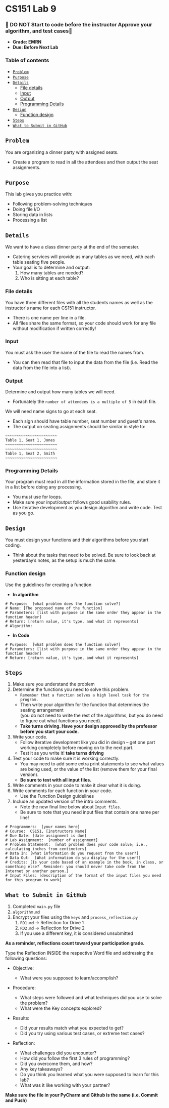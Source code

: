 <h1>CS151 Lab 9</h1>

 <h3>🔴 DO NOT Start to code before the instructor Approve your algorithm, and test cases🔴</h3>

- **Grade: EMRN**
- **Due: Before Next Lab**

<h3>Table of contents</h3>

<!-- TOC -->
  * [`Problem`](#problem)
  * [`Purpose`](#purpose)
  * [`Details`](#details)
    * [File details](#file-details)
    * [Input](#input-)
    * [Output](#output)
    * [Programming Details](#programming-details)
  * [`Design`](#design)
    * [Function design](#function-design-)
  * [`Steps`](#steps)
  * [`What to Submit in GitHub`](#what-to-submit-in-github)
<!-- TOC -->

## `Problem`
You are organizing a dinner party with assigned seats. 
- Create a program to read in all the attendees and then output the seat assignments.

## `Purpose`
This lab gives you practice with: 
* Following problem-solving techniques
* Doing file I/O
* Storing data in lists
* Processing a list

## `Details`

We want to have a class dinner party at the end of the semester. 
- Catering services will provide as many tables as we need, with each table seating five people. 
- Your goal is to determine and output:
  1. How many tables are needed? 
  2. Who is sitting at each table?


### File details
You have three different files with all the students names as well as the instructor's name for each CS151 instructor.  
- There is one name per line in a file. 
- All files share the same format, so your code should work for any file without modification if written correctly!

### Input 
You must ask the user the name of the file to read the names from.
- You can then read that file to input the data from the file (i.e. Read the data from the file into a list).

### Output
 
Determine and output how many tables we will need. 
- Fortunately the `number of attendees is a multiple of 5` in each file.

We will need name signs to go at each seat. 
- Each sign should have table number, seat number and guest's name. 
- The output on seating assignments should be similar in style to:

```
~~~~~~~~~~~~~~~~~~~~~~~
Table 1, Seat 1, Jones
~~~~~~~~~~~~~~~~~~~~~~~
~~~~~~~~~~~~~~~~~~~~~~~
Table 1, Seat 2, Smith
~~~~~~~~~~~~~~~~~~~~~~~
```

### Programming Details
Your program must read in all the information stored in the file, and store it in a list before doing any processing.
- You must use for loops.
- Make sure your input/output follows good usability rules.
- Use iterative development as you design algorithm and write code. Test as you go.

## `Design`
You must design your functions and their algorithms before you start coding. 
- Think about the tasks that need to be solved. Be sure to look back at yesterday’s notes, as the setup is much the same.
### Function design 
  Use the guidelines for creating a function
  -  **In algorithm**
  ```
  # Purpose:  [what problem does the function solve?]
  # Name: [The proposed name of the function]
  # Parameters: [list with purpose in the same order they appear in the function header]
  # Return: [return value, it's type, and what it represents]
  # Algorithm:
  ```
  - **In Code**
  ```
  # Purpose:  [what problem does the function solve?]
  # Parameters: [list with purpose in the same order they appear in the function header]
  # Return: [return value, it's type, and what it represents]
  ```

## `Steps`
1. Make sure you understand the problem
2. Determine the functions you need to solve this problem. 
   - `Remember that a function solves a high level task for the program.` 
   - Then write your algorithm for the function that determines the seating arrangement 
   <br> (you do not need to write the rest of the algorithms, but you do need to figure out what functions you need). 
   - **Take turns driving. Have your design approved by the professor before you start your code.**
3. Write your code.
   - Follow iterative development like you did in design – get one part working completely before moving on to the next part. 
   - Test it as you write it! **take turns driving**
4. Test your code to make sure it is working correctly. 
   - You may need to add some extra print statements to see what values are being used, or the value of the list (remove them for your final version).  
   - **Be sure to test with all input files.**
5. Write comments in your code to make it clear what it is doing.
6. Write comments for each function in your code. 
   - Use the Function Design guidelines
7. Include an updated version of the intro comments. 
   - Note the new final line below about `Input files`. 
   - Be sure to note that you need input files that contain one name per line! 
```
# Programmers:  [your names here]
# Course:  CS151, [Instructors Name]
# Due Date: [date assignment is due]
# Lab Assignment:  [number of assignment]
# Problem Statement:  [what problem does your code solve; i.e., calculating inches from centimeters]
# Data In: [what information do you request from the user?]
# Data Out:  [What information do you display for the user?]
# Credits: [Is your code based of an example in the book, in class, or something else?  Reminder: you should never take code from the Internet or another person.]
# Input Files: [description of the format of the input files you need for this program to work]
```


## `What to Submit in GitHub`

1. Completed `main.py` file  
2. `algorithm.md`
3. Encrypt your files using the `keys` and `process_reflection.py`
   1. `RD1.md` -> Reflection for Drive 1
   2. `RD2.md` -> Reflection for Drive 2
   3. If you use a different key, it is considered unsubmitted

**As a reminder, reflections count toward your participation grade.**

Type the Reflection INSIDE the respective Word file and addressing the following questions:

 - Objective:
   - What were you supposed to learn/accomplish?

 - Procedure:
   - What steps were followed and what techniques did you use to solve the problem?
   - What were the Key concepts explored?

 - Results:
   - Did your results match what you expected to get?
   - Did you try using various test cases, or extreme test cases?
  
 - Reflection:
   - What challenges did you encounter? 
   - How did you follow the first 3 rules of programming?
   - Did you overcome them, and how? 
   - Any key takeaways? 
   - Do you think you learned what you were supposed to learn for this lab? 
   - What was it like working with your partner?

**Make sure the file in your PyCharm and Github is the same (i.e. Commit and Push)**